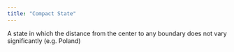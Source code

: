 ```yaml
---
title: "Compact State"
---
```

A state in which the distance from the center to any boundary does not vary significantly (e.g. Poland)

